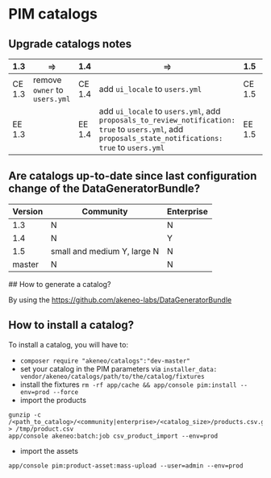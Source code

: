 # PIM catalogs

## Upgrade catalogs notes

  1.3  |&#10596;                     |   1.4  |&#10596;                       |  1.5   |&#10596;|  master
-------|--------------------------------------|-------------------------------|---------------------------------------|--------|--------|----------
CE 1.3 |remove `owner` to `users.yml`| CE 1.4 | add `ui_locale` to `users.yml`| CE 1.5 |nothing to do| CE master  
EE 1.3 |                             | EE 1.4 | add `ui_locale` to `users.yml`, add `proposals_to_review_notification: true` to `users.yml`, add `proposals_state_notifications: true` to `users.yml`| EE 1.5 |nothing to do| EE master  

## Are catalogs up-to-date since last configuration change of the DataGeneratorBundle?

Version | Community | Enterprise
--------|-----------|-----------
1.3     | N         | N
1.4     | N         | Y
1.5     | small and medium Y, large N         | N
master  | N         | N

## How to generate a catalog?

By using the https://github.com/akeneo-labs/DataGeneratorBundle

## How to install a catalog?

To install a catalog, you will have to:

- `composer require "akeneo/catalogs":"dev-master"` 
- set your catalog in the PIM parameters via `installer_data: vendor/akeneo/catalogs/path/to/the/catalog/fixtures`
- install the fixtures `rm -rf app/cache && app/console pim:install --env=prod --force`
- import the products 
```
gunzip -c /<path_to_catalog>/<community|enterprise>/<catalog_size>/products.csv.gz > /tmp/product.csv
app/console akeneo:batch:job csv_product_import --env=prod
```
- import the assets
```
app/console pim:product-asset:mass-upload --user=admin --env=prod
```
